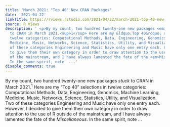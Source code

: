 ```yaml
---
title: 'March 2021: "Top 40" New CRAN Packages'
date: '2021-04-22'
linkTitle: https://rviews.rstudio.com/2021/04/22/march-2021-top-40-new-cran-packages/
source: R Views
description: ' <p>By my count, two hundred twenty-one new packages <em>stuck</em>
  to CRAN in March 2021.<sup>1</sup> Here are my &ldquo;Top 40&rdquo; selections in
  twelve categories: Computational Methods, Data, Engineering, Genomics, Machine Learning,
  Medicine, Music, Networks, Science, Statistics, Utility, and Visualization. Two
  of these categories Engineering and Music have only one entry each. However, I decided
  to give them their own category in order to draw attention to the use of R outside
  of the mainstream, and I have always lamented the fate of the <em>Miscellaneous</em>.
  In the same spirit, note  ...'
disable_comments: true
---
```

 <p>By my count, two hundred twenty-one new packages <em>stuck</em> to CRAN in March 2021.<sup>1</sup> Here are my &ldquo;Top 40&rdquo; selections in twelve categories: Computational Methods, Data, Engineering, Genomics, Machine Learning, Medicine, Music, Networks, Science, Statistics, Utility, and Visualization. Two of these categories Engineering and Music have only one entry each. However, I decided to give them their own category in order to draw attention to the use of R outside of the mainstream, and I have always lamented the fate of the <em>Miscellaneous</em>. In the same spirit, note  ...